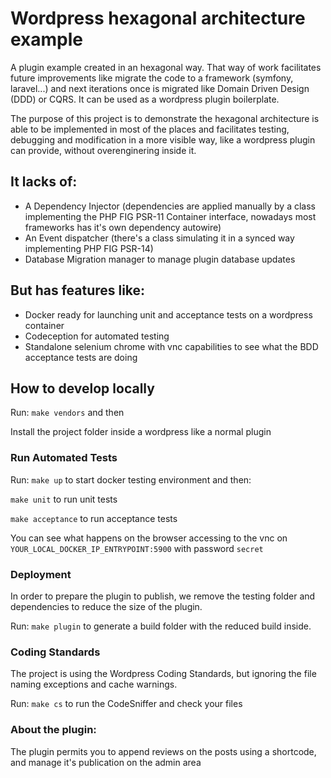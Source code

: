 # Wordpress hexagonal architecture example

A plugin example created in an hexagonal way. That way of work facilitates future improvements like migrate the code to 
a framework (symfony, laravel...) and next iterations once is migrated like Domain Driven Design (DDD) or CQRS. It can be
used as a wordpress plugin boilerplate.

The purpose of this project is to demonstrate the hexagonal architecture is able to be implemented in most of the places and
facilitates testing, debugging and modification in a more visible way, like a wordpress plugin can provide, without overenginering inside it.

## It lacks of:

* A Dependency Injector (dependencies are applied manually by a class implementing the PHP FIG PSR-11 Container interface, nowadays most frameworks has it's own dependency autowire) 
* An Event dispatcher (there's a class simulating it in a synced way implementing PHP FIG PSR-14)
* Database Migration manager to manage plugin database updates

## But has features like:

* Docker ready for launching unit and acceptance tests on a wordpress container
* Codeception for automated testing
* Standalone selenium chrome with vnc capabilities to see what the BDD acceptance tests are doing

## How to develop locally

Run: ```make vendors``` and then

Install the project folder inside a wordpress like a normal plugin

### Run Automated Tests

Run: ```make up``` to start docker testing environment and then:

```make unit``` to run unit tests

```make acceptance``` to run acceptance tests

You can see what happens on the browser accessing to the vnc on ```YOUR_LOCAL_DOCKER_IP_ENTRYPOINT:5900``` with password ```secret```


### Deployment

In order to prepare the plugin to publish, we remove the testing folder and dependencies to reduce the size of the plugin.

Run: ```make plugin``` to generate a build folder with the reduced build inside.


### Coding Standards

The project is using the Wordpress Coding Standards, but ignoring the file naming exceptions and cache warnings.

Run: ```make cs``` to run the CodeSniffer and check your files 

### About the plugin:

The plugin permits you to append reviews on the posts using a shortcode, and manage it's publication on the admin area


